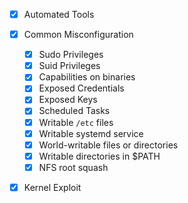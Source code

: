 - [x] Automated Tools
- [x] Common Misconfiguration
    - [x] Sudo Privileges
    - [x] Suid Privileges
    - [x] Capabilities on binaries  
    - [x] Exposed Credentials  
    - [x] Exposed Keys
    - [x] Scheduled Tasks  
    - [x] Writable `/etc` files
    - [x] Writable systemd service
    - [x] World-writable files or directories
    - [x] Writable directories in $PATH 
    - [x] NFS root squash 
- [x] Kernel Exploit

